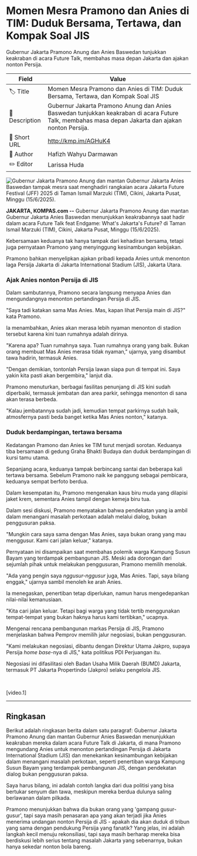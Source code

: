 # Momen Mesra Pramono dan Anies di TIM: Duduk Bersama, Tertawa, dan Kompak Soal JIS

Gubernur Jakarta Pramono Anung dan Anies Baswedan tunjukkan keakraban di acara Future Talk, membahas masa depan Jakarta dan ajakan nonton Persija.

| Field         | Value                                                       |
|---------------|-------------------------------------------------------------|
| 🏷️ Title       | Momen Mesra Pramono dan Anies di TIM: Duduk Bersama, Tertawa, dan Kompak Soal JIS |
| 📝 Description | Gubernur Jakarta Pramono Anung dan Anies Baswedan tunjukkan keakraban di acara Future Talk, membahas masa depan Jakarta dan ajakan nonton Persija. |
| 🔗 Short URL   | http://kmp.im/AGHuK4 |
| 👤 Author      | Hafizh Wahyu Darmawan |
| ✏️ Editor      | Larissa Huda |

![Gubernur Jakarta Pramono Anung dan mantan Gubernur Jakarta Anies Baswedan tampak mesra saat menghadiri rangkaian acara Jakarta Future Festival (JFF) 2025 di Taman Ismail Marzuki (TIM), Cikini, Jakarta Pusat, Minggu (15/6/2025).](https://asset.kompas.com/crops/bAgQlcHz_GyzH1k4rD7sWcl0vBk=/216x117:1274x646/780x390/data/photo/2025/06/15/684ec864deac1.jpeg)

**JAKARTA, KOMPAS.com --** Gubernur Jakarta Pramono Anung dan mantan Gubernur Jakarta Anies Baswedan menunjukkan keakrabannya saat hadir dalam acara Future Talk feat Endgame: What\'s Jakarta\'s Future? di Taman Ismail Marzuki (TIM), Cikini, Jakarta Pusat, Minggu (15/6/2025).

Kebersamaan keduanya tak hanya tampak dari kehadiran bersama, tetapi juga pernyataan Pramono yang menyinggung kesinambungan kebijakan.

Pramono bahkan menyelipkan ajakan pribadi kepada Anies untuk menonton laga Persija Jakarta di Jakarta International Stadium (JIS), Jakarta Utara.

### Ajak Anies nonton Persija di JIS

Dalam sambutannya, Pramono secara langsung menyapa Anies dan mengundangnya menonton pertandingan Persija di JIS.

\"Saya tadi katakan sama Mas Anies. Mas, kapan lihat Persija main di JIS?\" kata Pramono.

Ia menambahkan, Anies akan merasa lebih nyaman menonton di stadion tersebut karena kini tuan rumahnya adalah dirinya.

\"Karena apa? Tuan rumahnya saya. Tuan rumahnya orang yang baik. Bukan orang membuat Mas Anies merasa tidak nyaman,\" ujarnya, yang disambut tawa hadirin, termasuk Anies.

\"Dengan demikian, tontonlah Persija lawan siapa pun di tempat ini. Saya yakin kita pasti akan bergembira,\" lanjut dia.

Pramono menuturkan, berbagai fasilitas penunjang di JIS kini sudah diperbaiki, termasuk jembatan dan area parkir, sehingga menonton di sana akan terasa berbeda.

\"Kalau jembatannya sudah jadi, kemudian tempat parkirnya sudah baik, atmosfernya pasti beda banget ketika Mas Anies nonton,\" katanya.

### Duduk berdampingan, tertawa bersama

Kedatangan Pramono dan Anies ke TIM turut menjadi sorotan. Keduanya tiba bersamaan di gedung Graha Bhakti Budaya dan duduk berdampingan di kursi tamu utama.

Sepanjang acara, keduanya tampak berbincang santai dan beberapa kali tertawa bersama. Sebelum Pramono naik ke panggung sebagai pembicara, keduanya sempat berfoto berdua.

Dalam kesempatan itu, Pramono mengenakan kaus biru muda yang dilapisi jaket krem, sementara Anies tampil dengan kemeja biru tua.

Dalam sesi diskusi, Pramono menyatakan bahwa pendekatan yang ia ambil dalam menangani masalah perkotaan adalah melalui dialog, bukan penggusuran paksa.

\"Mungkin cara saya sama dengan Mas Anies, saya bukan orang yang mau menggusur. Kami cari jalan keluar,\" katanya.

Pernyataan ini disampaikan saat membahas polemik warga Kampung Susun Bayam yang terdampak pembangunan JIS. Meski ada dorongan dari sejumlah pihak untuk melakukan penggusuran, Pramono memilih menolak.

\"Ada yang pengin saya *nggusur-nggusur* juga, Mas Anies. Tapi, saya bilang enggak,\" ujarnya sambil menoleh ke arah Anies.

Ia menegaskan, penertiban tetap diperlukan, namun harus mengedepankan nilai-nilai kemanusiaan.

\"Kita cari jalan keluar. Tetapi bagi warga yang tidak tertib menggunakan tempat-tempat yang bukan haknya harus kami tertibkan,\" ucapnya.

Mengenai rencana pembangunan markas Persija di JIS, Pramono menjelaskan bahwa Pemprov memilih jalur negosiasi, bukan penggusuran.

\"Kami melakukan negosiasi, dibantu dengan Direktur Utama Jakpro, supaya Persija *home base*-nya di JIS,\" kata politikus PDI Perjuangan itu.

Negosiasi ini difasilitasi oleh Badan Usaha Milik Daerah (BUMD) Jakarta, termasuk PT Jakarta Propertindo (Jakpro) selaku pengelola JIS.

 

\[video.1\]

---
## Ringkasan

Berikut adalah ringkasan berita dalam satu paragraf: Gubernur Jakarta Pramono Anung dan mantan Gubernur Anies Baswedan menunjukkan keakraban mereka dalam acara Future Talk di Jakarta, di mana Pramono mengundang Anies untuk menonton pertandingan Persija di Jakarta International Stadium (JIS) dan menekankan kesinambungan kebijakan dalam menangani masalah perkotaan, seperti penertiban warga Kampung Susun Bayam yang terdampak pembangunan JIS, dengan pendekatan dialog bukan penggusuran paksa.



Saya harus bilang, ini adalah contoh langka dari dua politisi yang bisa bertukar senyum dan tawa, meskipun mereka berdua dulunya saling berlawanan dalam pilkada.

 Pramono menunjukkan bahwa dia bukan orang yang 'gampang gusur-gusur', tapi saya masih penasaran apa yang akan terjadi jika Anies menerima undangan nonton Persija di JIS - apakah dia akan duduk di tribun yang sama dengan pendukung Persija yang fanatik? Yang jelas, ini adalah langkah kecil menuju rekonsiliasi, tapi saya masih berharap mereka bisa berdiskusi lebih serius tentang masalah Jakarta yang sebenarnya, bukan hanya sekedar nonton bola bareng.
